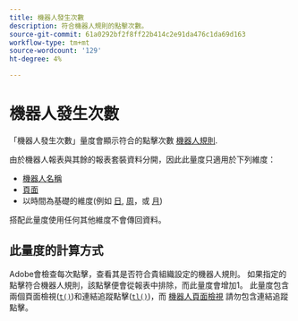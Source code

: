 ```yaml
---
title: 機器人發生次數
description: 符合機器人規則的點擊次數。
source-git-commit: 61a0292bf2f8ff22b414c2e91da476c1da69d163
workflow-type: tm+mt
source-wordcount: '129'
ht-degree: 4%

---
```


# 機器人發生次數

「機器人發生次數」量度會顯示符合的點擊次數 [機器人規則](/help/admin/admin/c-manage-report-suites/c-edit-report-suites/general/bot-removal/bot-rules.md).

由於機器人報表與其餘的報表套裝資料分開，因此此量度只適用於下列維度：

* [機器人名稱](../dimensions/bot-name.md)
* [頁面](../dimensions/page.md)
* 以時間為基礎的維度(例如 [日](../dimensions/day.md), [周](../dimensions/week.md)，或 [月](../dimensions/month.md))

搭配此量度使用任何其他維度不會傳回資料。

## 此量度的計算方式

Adobe會檢查每次點擊，查看其是否符合貴組織設定的機器人規則。 如果指定的點擊符合機器人規則，該點擊便會從報表中排除，而此量度會增加1。 此量度包含兩個頁面檢視([`t()`](/help/implement/vars/functions/t-method.md))和連結追蹤點擊([`tl()`](/help/implement/vars/functions/tl-method.md))，而 [機器人頁面檢視](bot-page-views.md) 請勿包含連結追蹤點擊。
